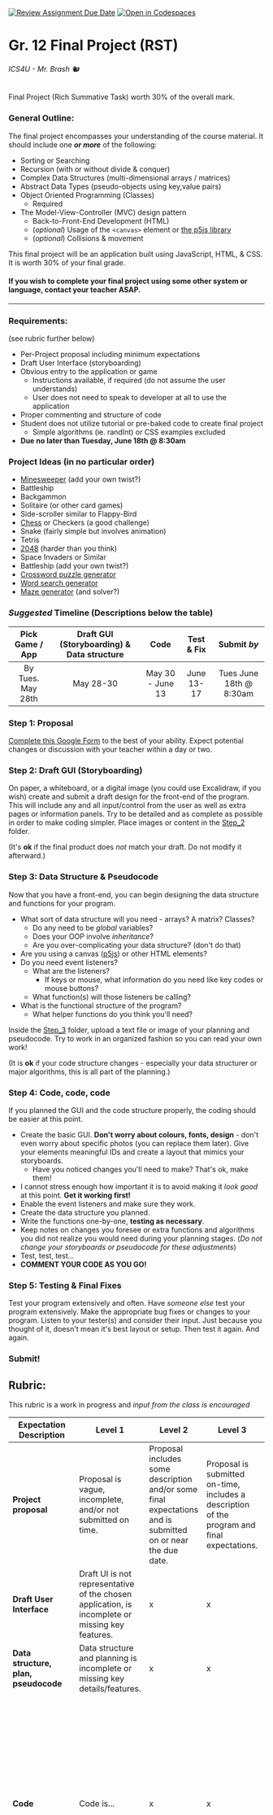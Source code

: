 [![Review Assignment Due Date](https://classroom.github.com/assets/deadline-readme-button-22041afd0340ce965d47ae6ef1cefeee28c7c493a6346c4f15d667ab976d596c.svg)](https://classroom.github.com/a/XO61T77f)
[![Open in Codespaces](https://classroom.github.com/assets/launch-codespace-2972f46106e565e64193e422d61a12cf1da4916b45550586e14ef0a7c637dd04.svg)](https://classroom.github.com/open-in-codespaces?assignment_repo_id=15267317)
# Gr. 12 Final Project (RST)

###### ICS4U - Mr. Brash 🐿️

Final Project (Rich Summative Task) worth 30% of the overall mark.


### General Outline: 

The final project encompasses your understanding of the course material. It should include one _**or more**_ of the following:
- Sorting or Searching
- Recursion (with or without divide & conquer)
- Complex Data Structures (multi-dimensional arrays / matrices)
- Abstract Data Types (pseudo-objects using key,value pairs)
- Object Oriented Programming (Classes)
  - Required
- The Model-View-Controller (MVC) design pattern
  - Back-to-Front-End Development (HTML)
  - (_optional_) Usage of the `<canvas>` element or [the p5js library](https://www.p5js.org)
  - (_optional_) Collisions & movement 

This final project will be an application built using JavaScript, HTML, & CSS. It is worth 30% of your final grade.

#### If you wish to complete your final project using some other system or language, contact your teacher ASAP.

---

### Requirements:
(see rubric further below)
- Per-Project proposal including minimum expectations
- Draft User Interface (storyboarding)
- Obvious entry to the application or game
  - Instructions available, if required (do not assume the user understands)
  - User does not need to speak to developer at all to use the application
- Proper commenting and structure of code
- Student does not utilize tutorial or pre-baked code to create final project
  - Simple algorithms (ie. randInt) or CSS examples excluded
- **Due no later than Tuesday, June 18th @ 8:30am**

### Project Ideas (in no particular order)

- [Minesweeper](https://minesweeper.brash.ca) (add your own twist?)
- Battleship
- Backgammon
- Solitaire (or other card games)
- Side-scroller similar to Flappy-Bird
- [Chess](https://chess.adamts.me/) or Checkers (a good challenge)
- Snake (fairly simple but involves animation)
- Tetris
- [2048](https://misterbrash.github.io/2048_Student_Example/) (harder than you think)
- Space Invaders or Similar
- Battleship (add your own twist?)
- [Crossword puzzle generator](https://crosswordlabs.com/)
- [Word search generator](https://thewordsearch.com/maker/)
- [Maze generator](https://www.mazegenerator.net/) (and solver?)

### _Suggested_ Timeline (Descriptions below the table)

| Pick Game / App | Draft GUI (Storyboarding) & Data structure | Code | Test & Fix | Submit _by_|
|:----:|:----:|:----:|:----:|:----:|
|By Tues. May 28th| May 28-30 | May 30 - June 13 | June 13-17 |Tues June 18th @ 8:30am |

### Step 1: Proposal
[Complete this Google Form](https://docs.google.com/forms/d/e/1FAIpQLSfYXBfspLdxx4dWfqBpX3bY1Ffq9Ng47MlwBIFt5-fb1eI8zg/viewform?usp=sf_link) to the best of your ability. Expect potential changes or discussion with your teacher within a day or two.

### Step 2: Draft GUI (Storyboarding)
On paper, a whiteboard, or a digital image (you could use Excalidraw, if you wish) create and submit a draft design for the front-end of the program. This will include any and all input/control from the user as well as extra pages or information panels. Try to be detailed and as complete as possible in order to make coding simpler. Place images or content in the [Step_2](Step_2) folder. 

(It's **ok** if the final product does _not_ match your draft. Do not modify it afterward.)

### Step 3: Data Structure & Pseudocode
Now that you have a front-end, you can begin designing the data structure and functions for your program.
- What sort of data structure will you need - arrays? A matrix? Classes?
  - Do any need to be _global_ variables?
  - Does your OOP involve _inheritance_?
  - Are you over-complicating your data structure? (don't do that)
- Are you using a canvas ([p5js](https://www.p5js.org)) or other HTML elements?
- Do you need event listeners?
  - What are the listeners?
    - If keys or mouse, what information do you need like key codes or mouse buttons?
  - What function(s) will those listeners be calling?
- What is the functional structure of the program?
  - What helper functions do you think you'll need?

Inside the [Step_3](Step_3) folder, upload a text file or image of your planning and pseudocode. Try to work in an organized fashion so you can read your own work!

(It is **ok** if your code structure changes - especially your data structurer or major algorithms, this is all part of the planning.)

### Step 4: Code, code, code
If you planned the GUI and the code structure properly, the coding should be easier at this point.
- Create the basic GUI. **Don't worry about colours, fonts, design** - don't even worry about specific photos (you can replace them later). Give your elements meaningful IDs and create a layout that mimics your storyboards.
  - Have you noticed changes you'll need to make? That's ok, make them!
- I cannot stress enough how important it is to avoid making it _look good_ at this point. **Get it working first!**
- Enable the event listeners and make sure they work.
- Create the data structure you planned. 
- Write the functions one-by-one, **testing as necessary**.
- Keep notes on changes you foresee or extra functions and algorithms you did not realize you would need during your planning stages. (_Do not change your storyboards or pseudocode for these adjustments_)
- Test, test, test...
- **COMMENT YOUR CODE AS YOU GO!**


### Step 5: Testing & Final Fixes
Test your program extensively and often. Have _someone else_ test your program extensively. Make the appropriate bug fixes or changes to your program. Listen to your tester(s) and consider their input. Just because you thought of it, doesn't mean it's best layout or setup.
Then test it again. And again.

### Submit!


## Rubric: 
This rubric is a work in progress and _input from the class is encouraged_

|Expectation Description|Level 1|Level 2|Level 3|Level 4|
|---|---|---|---|---|
|**Project proposal**|Proposal is vague, incomplete, and/or not submitted on time.|Proposal includes some description and/or some final expectations and is submitted on or near the due date.|Proposal is submitted on-time, includes a description of the program and final expectations.|Proposal is submitted on-time (or early) and includes description, expectations, UI examples, and more.|
|**Draft User Interface**|Draft UI is not representative of the chosen application, is incomplete or missing key features.|x | x|x |
|**Data structure, plan, pseudocode**|Data structure and planning is incomplete or missing key details/features.|x|x|x|
|**Code**| Code is... | x | x | Code is clean & structured, functions and data are named clearly & appropriately. Code is structured neatly, tabbed properly, and easy to read or follow. Globals and listeners are declared at the top with functions declared in an appropriate style and order.
Code Documentation | x | x | x | Developer has supplied a thorough documentation of code including file header(s) and algorithm descriptions. Variables and data structure are explained, along with functions and helper-functions or classes. Comments are concise but give detail, written in a grammatically correct and pleasing style.|
|Application Instructions| x | x | x | The application includes how-to instructions for the user, clearly identifying how to use the program, along with the various modes or functions of the application. Instructions are not obtrusive or in-your-face, they are easy to read and easy to understand.|
|Application Usability| x | x | x | x |
|Application Completion| x | x | x | x |

---

### Resources:
(updated when new ones are found or made)
- [Class website](https://www.brash.ca)
- [w3schools](http://w3schools.com)

- [Regular deck of 54 cards PNG files](https://drive.google.com/drive/folders/1hYgBIqgznqmL_cvZnpEsaWlCR1SjDxnD?usp=sharing)
- [Low-Res Battleship graphics](https://drive.google.com/drive/folders/0BzyP6cTwQ57eQWFLRjJ0TnFkUXc?resourcekey=0-T7t2LVthJId6vlsmrtwKUg&usp=sharing)
- [p5js reference](https://p5js.org/reference/)
- [Canvas Element & 2D Arrays slideshow](https://docs.google.com/presentation/d/e/2PACX-1vS-hC9xZtpAwELck59sNa1Syq5JqAfhQe2ixrD6VnvXH4KUNTU5f_hIPCxnAdx2YAVNrVaRmxJ44lsm/pub?start=false&loop=false&delayms=3000)


<br><br><br><br><br><br><br><br><br><br><br><br>
